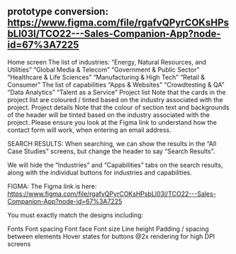 prototype conversion:
https://www.figma.com/file/rgafvQPyrCOKsHPsbLl03l/TCO22---Sales-Companion-App?node-id=67%3A7225
------------------------------------------------------
Home screen
The list of industries:
“Energy, Natural Resources, and Utilities”
“Global Media & Telecom”
“Government & Public Sector”
“Healthcare & Life Sciences”
“Manufacturing & High Tech”
“Retail & Consumer”
The list of capabilities
“Apps & Websites”
“Crowdtesting & QA”
“Data Analytics”
“Talent as a Service”
Project list
Note that the cards in the project list are coloured / tinted based on the industry associated with the project.
Project details
Note that the colour of section text and backgrounds of the header will be tinted based on the industry associated with the project.
Please ensure you look at the Figma link to understand how the contact form will work, when entering an email address.

SEARCH RESULTS:
When searching, we can show the results in the “All Case Studies” screens, but change the header to say “Search Results”.

We will hide the “Industries” and “Capabilities” tabs on the search results, along with the individual buttons for industries and capabilities.

FIGMA:
The Figma link is here: https://www.figma.com/file/rgafvQPyrCOKsHPsbLl03l/TCO22---Sales-Companion-App?node-id=67%3A7225

You must exactly match the designs including:

Fonts
Font spacing
Font face
Font size
Line height
Padding / spacing between elements
Hover states for buttons
@2x rendering for high DPI screens
